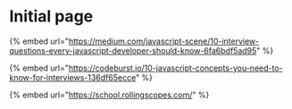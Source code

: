 # Initial page

{% embed url="https://medium.com/javascript-scene/10-interview-questions-every-javascript-developer-should-know-6fa6bdf5ad95" %}

{% embed url="https://codeburst.io/10-javascript-concepts-you-need-to-know-for-interviews-136df65ecce" %}

{% embed url="https://school.rollingscopes.com/" %}

